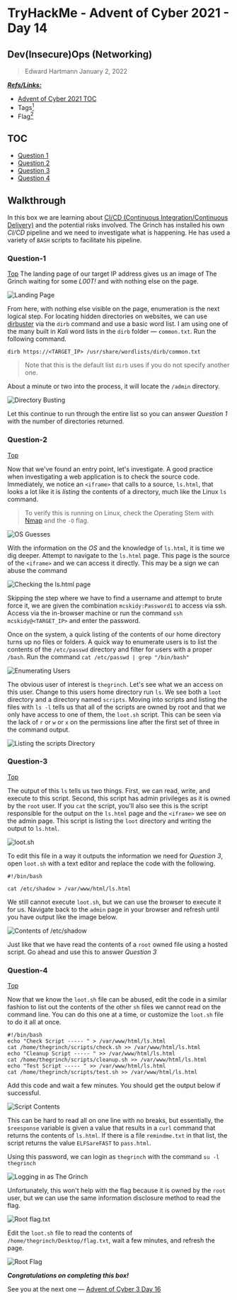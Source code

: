 # TryHackMe - Advent of Cyber 2021 - Day 14
## Dev(Insecure)Ops (Networking)
> Edward Hartmann
> January 2, 2022

***<u>Refs/Links:</u>***
- [Advent of Cyber 2021 TOC](Advent%20of%20Cyber%20Table%20of%20Contents.md)  
-  Tags[^1]
-  Flag[^2]

[^1]: #cicd #permissions #webapp
[^2]: *Question 1:* `4`  
					*Question 2:* `4`  
					*Question 3:* `ZUP42`  
					*Question 4:* `DI3H4rdIsTheBestX-masMovie!`  

## TOC
- [Question 1](#Question-1)
- [Question 2](#Question-2)
- [Question 3](#Question-3)
- [Question 4](#Question-4)

## Walkthrough
In this box we are learning about [CI/CD (Continuous Integration/Continuous Delivery)](../../../../Knowledge%20Base/Concepts/Continuous%20Integration%20Continuous%20Delivery%20(CICD).md) and the potential risks involved. The Grinch has installed his own *CI/CD* pipeline and we need to investigate what is happening. He has used a variety of `BASH` scripts to facilitate his pipeline. 

### Question-1
[Top](#TOC)
The landing page of our target IP address gives us an image of The Grinch waiting for some *L00T!* and with nothing else on the page. 

![Landing Page](AoC-2021_Photos/Day_14/01_AoC_Day_14_01-02-22-Landing.png)

From here, with nothing else visible on the page, enumeration is the next logical step. For locating hidden directories on websites, we can use [dirbuster](../../../../Tools,%20Binaries,%20and%20Programs/Information%20Gathering/Web%20Applications/dirbuster.md) via the `dirb` command and use a basic word list. I am using one of the many built in *Kali* word lists in the `dirb` folder &mdash; `common.txt`. Run the following command. 

```
dirb https://<TARGET_IP> /usr/share/wordlists/dirb/common.txt
```

> Note that this is the default list `dirb` uses if you do not specify another one. 

About a minute or two into the process, it will locate the `/admin` directory. 

![Directory Busting](AoC-2021_Photos/Day_14/02_AoC_Day_14_01-02-22-Admin-Directory.png)

Let this continue to run through the entire list so you can answer *Question 1*  with the number of directories returned. 

### Question-2
[Top](#TOC)

Now that we've found an entry point, let's investigate. A good practice when investigating a web application is to check the source code. Immediately, we notice an `<iframe>` that calls to a source, `ls.html`, that looks a lot like it is *listing* the contents of a directory, much like the Linux `ls` command. 

> To verify this is running on Linux, check the Operating Stem with [Nmap](../../../../Tools,%20Binaries,%20and%20Programs/Information%20Gathering/Network%20Reconnaissance/Nmap.md) and the `-O` flag. 

![OS Guesses](AoC-2021_Photos/Day_14/04_AoC_Day_14_01-02-22-OS-Guesses.png)

With the information on the *OS* and the knowledge of `ls.html`, it is time we dig deeper. Attempt to navigate to the `ls.html` page. This page is the source of the `<iframe>` and we can access it directly. This may be a sign we can abuse the command 

![Checking the ls.html page](AoC-2021_Photos/Day_14/05_AoC_Day_14_01-02-22-ls-page.png)

Skipping the step where we have to find a username and attempt to brute force it, we are given the combination `mcskidy:Password1` to access via ssh. Access via the in-browser machine or run the command `ssh mcskidy@<TARGET_IP>` and enter the password. 

Once on the system, a quick listing of the contents of our home directory turns up no files or folders. A quick way to enumerate users is to list the contents of the `/etc/passwd` directory and filter for users with a proper `/bash`. Run the command `cat /etc/passwd | grep "/bin/bash"`

![Enumerating Users](AoC-2021_Photos/Day_14/06_AoC_Day_14_01-02-22-Enumerate-Users.png)

The obvious user of interest is `thegrinch`. Let's see what we an access on this user. Change to this users home directory run `ls`. We see both a `loot` directory and a directory named `scripts`. Moving into scripts and listing the files with `ls -l` tells us that all of the scripts are owned by root and that we only have access to one of them, the `loot.sh` script. This can be seen via the lack of `r` or `w` or `x` on the permissions line after the first set of three in the command output. 

![Listing the scripts Directory](AoC-2021_Photos/Day_14/07_AoC_Day_14_01-02-22-Listing-Scripts-Directory.png)

### Question-3
[Top](#TOC)

The output of this `ls` tells us two things. First, we can read, write, and execute to this script. Second, this script has admin privileges as it is owned by the `root` user. If you `cat` the script, you'll also see this is the script responsible for the output on the `ls.html` page and the `<iframe>` we see on the admin page. This script is listing the `loot` directory and writing the output to `ls.html`. 

![loot.sh](AoC-2021_Photos/Day_14/08_AoC_Day_14_01-02-22-loot.png)

To edit this file in a way it outputs the information we need for *Question 3*, open `loot.sh` with a text editor and replace the code with the following. 

```
#!/bin/bash

cat /etc/shadow > /var/www/html/ls.html
```

We still cannot execute `loot.sh`, but we can use the browser to execute it for us. Navigate back to the `admin` page in your browser and refresh until you have output like the image below. 

![Contents of /etc/shadow](AoC-2021_Photos/Day_14/09_AoC_Day_14_01-02-22-Pepper-Hash.png)

Just like that we have read the contents of a `root` owned file using a hosted script. Go ahead and use this to answer *Question 3*

### Question-4
[Top](#TOC)

Now that we know the `loot.sh` file can be abused, edit the code in a similar fashion to list out the contents of the other `sh` files we cannot read on the command line. You can do this one at a time, or customize the `loot.sh` file to do it all at once. 

```
#!/bin/bash
echo "Check Script ----- " > /var/www/html/ls.html
cat /home/thegrinch/scripts/check.sh >> /var/www/html/ls.html
echo "Cleanup Script ----- " >> /var/www/html/ls.html
cat /home/thegrinch/scripts/cleanup.sh >> /var/www/html/ls.html
echo "Test Script ----- " >> /var/www/html/ls.html
cat /home/thegrinch/scripts/test.sh >> /var/www/html/ls.html
```

Add this code and wait a few minutes. You should get the output below if successful. 

![Script Contents](AoC-2021_Photos/Day_14/10_AoC_Day_14_01-02-22-Reading-Scripts.png)

This can be hard to read all on one line with no breaks, but essentially, the `$reesponse` variable is given a value that results in a `curl` command that returns the contents of `ls.html`. If there is a file `remindme.txt` in that list, the script returns the value `ELFSareFAST` to `pass.html`. 

Using this password, we can login as `thegrinch` with the command `su -l thegrinch`

![Logging in as The Grinch](AoC-2021_Photos/Day_14/11_AoC_Day_14_01-02-22-TheGrinch-User.png)

Unfortunately, this won't help with the flag because it is owned by the `root` user, but we can use the same information disclosure method to read the flag. 

![Root flag.txt](AoC-2021_Photos/Day_14/12_AoC_Day_14_01-02-22-Root-Flag-Unreadable.png)

Edit the `loot.sh` file to read the contents of `/home/thegrinch/Desktop/flag.txt`, wait a few minutes, and refresh the page.

![Root Flag](AoC-2021_Photos/Day_14/13_AoC_Day_14_01-02-22-Root-Flag.png)

***Congratulations on completing this box!***  

See you at the next one &mdash; [Advent of Cyber 3 Day 16](Day%2016%20-%20Advent%20of%20Cyber%202021.md)
</br>
</br>
</br>
</br>
</br>
</br>
</br>
</br>
</br>
</br>
</br>
</br>
</br>
</br>
</br>
</br>
</br>
</br>
</br>
</br>
</br>
</br>
</br>
</br>
</br>
</br>
</br>
</br>
</br>
</br>
</br>
</br>
</br>
</br>
</br>
</br>
</br>
</br>
</br>
</br>
</br>
</br>
</br>
</br>
</br>
</br>
</br>
</br>
</br>
</br>
</br>
</br>
</br>
</br>
</br>
</br>
</br>
</br>
</br>
</br>
</br>
</br>
</br>
